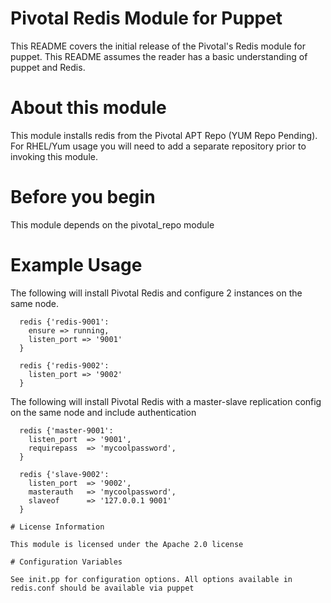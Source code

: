 # Pivotal Redis Module for Puppet

This README covers the initial release of the Pivotal's Redis module for puppet. This README assumes the reader has a basic understanding of puppet and Redis.

# About this module

This module installs redis from the Pivotal APT Repo (YUM Repo Pending). For RHEL/Yum usage you will need to add a separate repository prior to invoking this module.

# Before you begin

This module depends on the pivotal\_repo module

# Example Usage

The following will install Pivotal Redis and configure 2 instances on the same node. 
```puppet
  redis {'redis-9001':
    ensure => running,
    listen_port => '9001'
  }

  redis {'redis-9002':
    listen_port => '9002'
  }

```

The following will install Pivotal Redis with a master-slave replication config on the same node and include authentication
```puppet
  redis {'master-9001':
    listen_port  => '9001',
    requirepass  => 'mycoolpassword',
  }

  redis {'slave-9002':
    listen_port  => '9002',
    masterauth   => 'mycoolpassword',
    slaveof      => '127.0.0.1 9001'
  }

# License Information

This module is licensed under the Apache 2.0 license

# Configuration Variables

See init.pp for configuration options. All options available in redis.conf should be available via puppet

